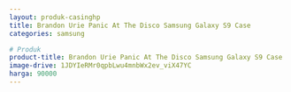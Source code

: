 ```yaml
---
layout: produk-casinghp
title: Brandon Urie Panic At The Disco Samsung Galaxy S9 Case
categories: samsung

# Produk
product-title: Brandon Urie Panic At The Disco Samsung Galaxy S9 Case
image-drive: 1JDYIeRMr0qpbLwu4mnbWx2ev_viX47YC
harga: 90000
---
```

